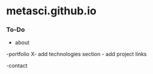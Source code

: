 # metasci.github.io


### To-Do

- about

-portfolio
	X- add technologies section
	- add project links

-contact